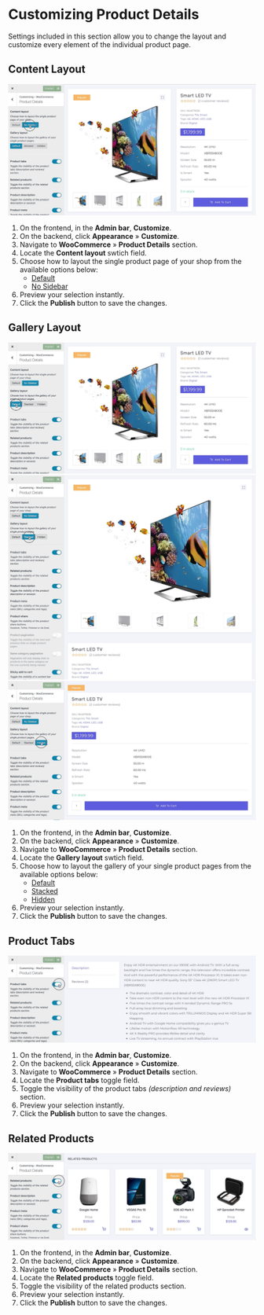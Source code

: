 # Customizing Product Details

Settings included in this section allow you to change the layout and customize every element of the individual product page.

## Content Layout

![Content Layout](img/product-details-content-layout.jpg)

1. On the frontend, in the **Admin bar**, **Customize**.
2. On the backend, click **Appearance** » **Customize**.
3. Navigate to **WooCommerce** » **Product Details** section.
4. Locate the **Content layout** swtich field.
5. Choose how to layout the single product page of your shop from the available options below:
   * [Default](https://www.conj.ws/camping/product/the-county-knife/)
   * [No Sidebar](https://www.conj.ws/electronic-store/product/google-home)
6. Preview your selection instantly.
7. Click the **Publish** button to save the changes.

## Gallery Layout

![Gallery Layout - Default](img/product-details-gallery-default.jpg)
![Gallery Layout - Stacked](img/product-details-gallery-stacked.jpg)
![Gallery Layout - Hidden](img/product-details-gallery-hidden.jpg)

1. On the frontend, in the **Admin bar**, **Customize**.
2. On the backend, click **Appearance** » **Customize**.
3. Navigate to **WooCommerce** » **Product Details** section.
4. Locate the **Gallery layout** swtich field.
5. Choose how to layout the gallery of your single product pages from the available options below:
   * [Default](https://www.conj.ws/electronic-store/product/beats-studio-3-wireless)
   * [Stacked](https://www.conj.ws/camping/product/pulaski-axe)
   * [Hidden](https://www.conj.ws/gift-cards/product/blackwells-egift-card)
6. Preview your selection instantly.
7. Click the **Publish** button to save the changes.

## Product Tabs

![Product Tabs](img/product-details-product-tabs.jpg)

1. On the frontend, in the **Admin bar**, **Customize**.
2. On the backend, click **Appearance** » **Customize**.
3. Navigate to **WooCommerce** » **Product Details** section.
4. Locate the **Product tabs** toggle field.
5. Toggle the visibility of the product tabs *(description and reviews)* section.
6. Preview your selection instantly.
7. Click the **Publish** button to save the changes.

## Related Products

![Related Products](img/product-details-related-products.jpg)

1. On the frontend, in the **Admin bar**, **Customize**.
2. On the backend, click **Appearance** » **Customize**.
3. Navigate to **WooCommerce** » **Product Details** section.
4. Locate the **Related products** toggle field.
5. Toggle the visibility of the related products section.
6. Preview your selection instantly.
7. Click the **Publish** button to save the changes.
